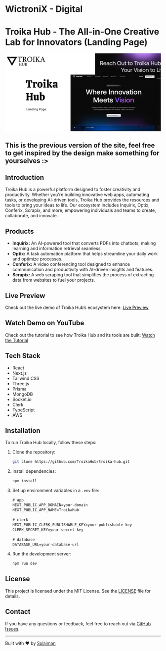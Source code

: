 # WictroniX - Digital


# Troika Hub - The All-in-One Creative Lab for Innovators (Landing Page)

<!-- <img src="https://github.com/user-attachments/assets/deab03fd-4234-44c3-a6ad-484c4a1a02a1" alt="Troika Hub Thumbnail"> -->
<!-- <img src="https://github.com/user-attachments/assets/ee867e8e-7871-4289-bd56-3eef40adb9b2" alt="Troika Hub Thumbnail" style="border-radius: 50px;" width="1280"> -->
<img src="public\assets\Thumbnail (1).png">

## This is the previous version of the site, feel free to get inspired by the design make something for yourselves :>



## Introduction
Troika Hub is a powerful platform designed to foster creativity and productivity. Whether you're building innovative web apps, automating tasks, or developing AI-driven tools, Troika Hub provides the resources and tools to bring your ideas to life. Our ecosystem includes Inquirix, Optix, Conferix, Scrapix, and more, empowering individuals and teams to create, collaborate, and innovate.

## Products

- **Inquirix:** An AI-powered tool that converts PDFs into chatbots, making learning and information retrieval seamless.
- **Optix:** A task automation platform that helps streamline your daily work and optimize processes.
- **Conferix:** A video conferencing tool designed to enhance communication and productivity with AI-driven insights and features.
- **Scrapix:** A web scraping tool that simplifies the process of extracting data from websites to fuel your projects.

## Live Preview

Check out the live demo of Troika Hub’s ecosystem here: [Live Preview](http://troikahub.tech)

## Watch Demo on YouTube

Check out the tutorial to see how Troika Hub and its tools are built: [Watch the Tutorial](https://youtu.be/TroikaHubDemo)

## Tech Stack

* React
* Next.js
* Tailwind CSS
* Three.js
* Prisma
* MongoDB
* Socket.io
* Clerk
* TypeScript
* AWS

## Installation
To run Troika Hub locally, follow these steps:

1. Clone the repository:
    ```bash
    git clone https://github.com/TroikaHub/troika-hub.git
    ```
2. Install dependencies:
    ```bash
    npm install
    ```
3. Set up environment variables in a `.env` file:
    ```
   # app
    NEXT_PUBLIC_APP_DOMAIN=your-domain
    NEXT_PUBLIC_APP_NAME=TroikaHub

    # clerk
    NEXT_PUBLIC_CLERK_PUBLISHABLE_KEY=your-publishable-key
    CLERK_SECRET_KEY=your-secret-key

    # database
    DATABASE_URL=your-database-url
    ```

4. Run the development server:
    ```bash
    npm run dev
    ```

## License
This project is licensed under the MIT License. See the [LICENSE](LICENSE) file for details.

## Contact
If you have any questions or feedback, feel free to reach out via [GitHub Issues](https://github.com/TroikaHub/troika-hub/issues).

---

Built with ❤️ by [Sulaiman](https://sulaiweb.me)
